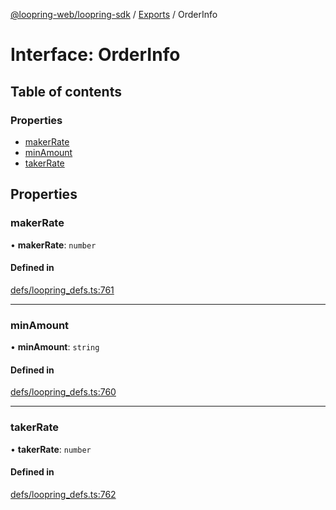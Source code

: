 [@loopring-web/loopring-sdk](../README.md) / [Exports](../modules.md) / OrderInfo

# Interface: OrderInfo

## Table of contents

### Properties

- [makerRate](OrderInfo.md#makerrate)
- [minAmount](OrderInfo.md#minamount)
- [takerRate](OrderInfo.md#takerrate)

## Properties

### makerRate

• **makerRate**: `number`

#### Defined in

[defs/loopring_defs.ts:761](https://github.com/Loopring/loopring_sdk/blob/2ea32ee/src/defs/loopring_defs.ts#L761)

___

### minAmount

• **minAmount**: `string`

#### Defined in

[defs/loopring_defs.ts:760](https://github.com/Loopring/loopring_sdk/blob/2ea32ee/src/defs/loopring_defs.ts#L760)

___

### takerRate

• **takerRate**: `number`

#### Defined in

[defs/loopring_defs.ts:762](https://github.com/Loopring/loopring_sdk/blob/2ea32ee/src/defs/loopring_defs.ts#L762)
